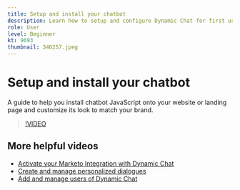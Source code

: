 ```yaml
---
title: Setup and install your chatbot
description: Learn how to setup and configure Dynamic Chat for first use.
role: User
level: Beginner
kt: 9693
thumbnail: 340257.jpeg
---
```


# Setup and install your chatbot

A guide to help you install chatbot JavaScript onto your website or landing page and customize its look to match your brand.

>[!VIDEO](https://video.tv.adobe.com/v/340257/?quality=12&learn=on)

## More helpful videos

* [Activate your Marketo Integration with Dynamic Chat](dynamic-chat/marketo-integration.md)
* [Create and manage personalized dialogues](dynamic-chat/dialogue-management.md)
* [Add and manage users of Dynamic Chat](dynamic-chat/user-management.md)
